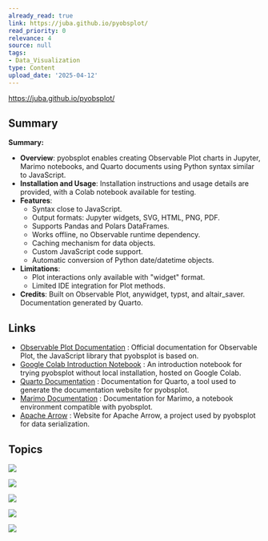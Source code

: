 ```yaml
---
already_read: true
link: https://juba.github.io/pyobsplot/
read_priority: 0
relevance: 4
source: null
tags:
- Data_Visualization
type: Content
upload_date: '2025-04-12'
---
```


https://juba.github.io/pyobsplot/
## Summary

**Summary:**

- **Overview**: pyobsplot enables creating Observable Plot charts in Jupyter, Marimo notebooks, and Quarto documents using Python syntax similar to JavaScript.
- **Installation and Usage**: Installation instructions and usage details are provided, with a Colab notebook available for testing.
- **Features**:
  - Syntax close to JavaScript.
  - Output formats: Jupyter widgets, SVG, HTML, PNG, PDF.
  - Supports Pandas and Polars DataFrames.
  - Works offline, no Observable runtime dependency.
  - Caching mechanism for data objects.
  - Custom JavaScript code support.
  - Automatic conversion of Python date/datetime objects.
- **Limitations**:
  - Plot interactions only available with "widget" format.
  - Limited IDE integration for Plot methods.
- **Credits**: Built on Observable Plot, anywidget, typst, and altair_saver. Documentation generated by Quarto.
## Links

- [Observable Plot Documentation](https://observablehq.com/@observablehq/plot?collection=@observablehq/plot) : Official documentation for Observable Plot, the JavaScript library that pyobsplot is based on.
- [Google Colab Introduction Notebook](https://colab.research.google.com/github/juba/pyobsplot/blob/main/examples/introduction.ipynb) : An introduction notebook for trying pyobsplot without local installation, hosted on Google Colab.
- [Quarto Documentation](https://quarto.org) : Documentation for Quarto, a tool used to generate the documentation website for pyobsplot.
- [Marimo Documentation](https://marimo.io) : Documentation for Marimo, a notebook environment compatible with pyobsplot.
- [Apache Arrow](https://arrow.apache.org) : Website for Apache Arrow, a project used by pyobsplot for data serialization.

## Topics

![](topics/Library/Observable%20Plot)

![](topics/Library/pyobsplot)

![](topics/Library/polars)

![](topics/Library/typst)

![](topics/Library/anywidget)
